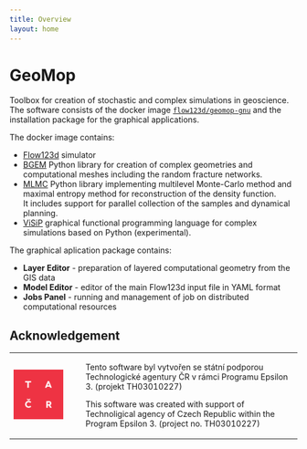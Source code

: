 ```yaml
---
title: Overview
layout: home
---
```


# GeoMop

Toolbox for creation of stochastic and complex simulations in geoscience. 
The software consists of the docker image [`flow123d/geomop-gnu`](https://hub.docker.com/repository/docker/flow123d/geomop-gnu)
and the installation package for the graphical applications.

The docker image contains:

- [Flow123d](https://flow123d.github.io) simulator
- [BGEM](https://pypi.org/project/bgem) Python library for creation of complex geometries and computational meshes including the random fracture networks.
- [MLMC](https://pypi.org/project/mlmc) Python library implementing multilevel Monte-Carlo method and maximal entropy method for reconstruction of the density function.\
  It includes support for parallel collection of the samples and dynamical planning.
- [ViSiP](https://pypi.org/project/visip) graphical functional programming language for complex simulations based on Python (experimental).


The graphical aplication package contains:

 - **Layer Editor** - preparation of layered computational geometry from the GIS data
 - **Model Editor** - editor of the main Flow123d input file in YAML format
 - **Jobs Panel** - running and management of job on distributed computational resources


## Acknowledgement 
<table style="border-collapse:collapse" width="100%">
  <tr>
  <td width="20%">
      <a href=https://www.tacr.cz>
      <img src="assets/logo_TACR_zakl_inv.png" alt="TAČR_logo" width="1000"/>
      </a>
  </td>
  <td width="5%"></td>
  <td width="75%">
    <div>
        <p>
          Tento software byl vytvořen se státní podporou Technologické agentury 
          ČR v rámci Programu Epsilon 3. (projekt TH03010227)
        </p>
        <p>
          This software was created with support of Technoligical agency of Czech Republic within
          the Program Epsilon 3. (project no.  TH03010227) 
        </p>
    </div>
  </td>
  </tr>
</table>

